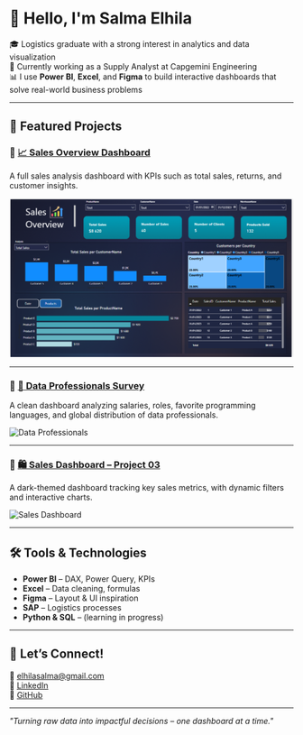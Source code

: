# 👋 Hello, I'm Salma Elhila

🎓 Logistics graduate with a strong interest in analytics and data visualization  
💼 Currently working as a Supply Analyst at Capgemini Engineering  
📊 I use **Power BI**, **Excel**, and **Figma** to build interactive dashboards that solve real-world business problems

---

## 🚀 Featured Projects

### 🔹 [📈 Sales Overview Dashboard](https://github.com/SalmaElhila/Sales_Overview_Power-BI_Project)
A full sales analysis dashboard with KPIs such as total sales, returns, and customer insights.

![Sales Overview](https://github.com/SalmaElhila/Sales_Overview_Power-BI_Project/blob/main/Project%2002_Main.png)

---

### 🔹 [🧠 Data Professionals Survey](https://github.com/SalmaElhila/Data_Professionals_Survey_PowerBI)
A clean dashboard analyzing salaries, roles, favorite programming languages, and global distribution of data professionals.

![Data Professionals](https://github.com/SalmaElhila/Data_Professionals_Survey_PowerBI/Project%2001.png)

---

### 🔹 [🛍️ Sales Dashboard – Project 03](https://github.com/SalmaElhila/Sales_Dashboard_PowerBI_Project_03)
A dark-themed dashboard tracking key sales metrics, with dynamic filters and interactive charts.

![Sales Dashboard](https://github.com/SalmaElhila/Sales_Dashboard_PowerBI_Project_03/PostLinkedIn.PNG)

---

## 🛠️ Tools & Technologies

- **Power BI** – DAX, Power Query, KPIs
- **Excel** – Data cleaning, formulas
- **Figma** – Layout & UI inspiration
- **SAP** – Logistics processes
- **Python & SQL** – (learning in progress)

---

## 💬 Let’s Connect!

📧 elhilasalma@gmail.com  
🔗 [LinkedIn](https://www.linkedin.com/in/your-profile/)  
🔗 [GitHub](https://github.com/SalmaElhila)

---

*"Turning raw data into impactful decisions – one dashboard at a time."*

